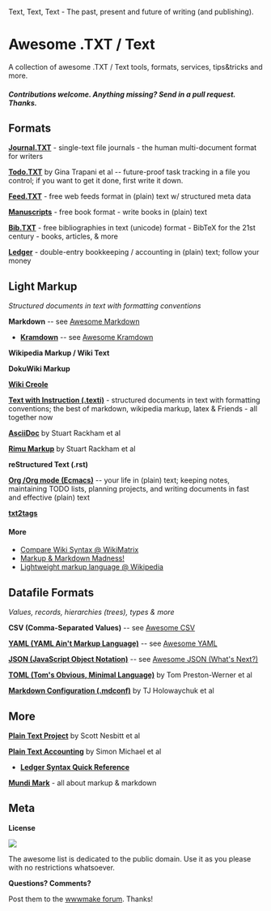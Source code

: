 Text, Text, Text - The past, present and future of writing (and publishing). 


# Awesome .TXT / Text

A collection of awesome .TXT / Text  tools, formats, services, tips&amp;tricks and more.

#### _Contributions welcome. Anything missing? Send in a pull request. Thanks._


## Formats

[**Journal.TXT**](https://journaltxt.github.io) - single-text file journals - the human multi-document format for writers

[**Todo.TXT**](http://todotxt.com) by Gina Trapani et al -- future-proof task tracking in a file you control; if you want to get it done, first write it down.

[**Feed.TXT**](https://feedtxt.github.io) - free web feeds format in (plain) text w/ structured meta data

[**Manuscripts**](http://manuscripts.github.io) - free book format - write books in (plain) text 

[**Bib.TXT**](http://bibtxt.github.io) - free bibliographies in text (unicode) format - BibTeX for the 21st century - books, articles, & more

[**Ledger**](http://plaintextaccounting.org/quickref) - double-entry bookkeeping / accounting in (plain) text; follow your money



## Light Markup

_Structured documents in text with formatting conventions_


**Markdown** -- see [Awesome Markdown](https://github.com/mundimark/awesome-markdown)

- [**Kramdown**](https://kramdown.gettalong.org) -- see [Awesome Kramdown](https://github.com/viennahtml/awesome-kramdown)

**Wikipedia Markup / Wiki Text**

**DokuWiki Markup**

[**Wiki Creole**](http://www.wikicreole.org)  

[**Text with Instruction (.texti)**](https://texti.github.io) - structured documents in text with formatting conventions; the best of markdown, wikipedia markup, latex & Friends - all together now

[**AsciiDoc**](http://www.methods.co.nz/asciidoc) by Stuart Rackham et al

[**Rimu Markup**](http://rimumarkup.org) by Stuart Rackham et al

**reStructured Text (.rst)**

**[Org /Org mode (Ecmacs)](http://orgmode.org)** -- your life in (plain) text; keeping notes, maintaining TODO lists, planning projects, and writing documents in fast and effective (plain) text

**[txt2tags](http://txt2tags.org)**



#### More

- [Compare Wiki Syntax @ WikiMatrix](http://www.wikimatrix.org/syntax.php)
- [Markup & Markdown Madness!](https://markupmadness.github.io)
- [Lightweight markup language @ Wikipedia](https://en.wikipedia.org/wiki/Lightweight_markup_language)



## Datafile Formats

_Values, records, hierarchies (trees), types & more_


**CSV (Comma-Separated Values)** -- see [Awesome CSV](https://github.com/csvalues/awesome-csv)

[**YAML (YAML Ain't Markup Language)**](http://yaml.org) -- see [Awesome YAML](https://github.com/datatxt/awseome-yaml)

[**JSON (JavaScript Object Notation)**](http://json.org) -- see [Awesome JSON (What's Next?)](https://github.com/jsonii/awesome-json-next)

[**TOML (Tom's Obvious, Minimal Language)**](https://github.com/toml-lang/toml) by Tom Preston-Werner et al

[**Markdown Configuration (.mdconf)**](https://github.com/tj/mdconf) by TJ Holowaychuk et al



## More

[**Plain Text Project**](https://plaintextproject.online) by Scott Nesbitt et al

[**Plain Text Accounting**](http://plaintextaccounting.org) by Simon Michael et al

- [**Ledger Syntax Quick Reference**](http://plaintextaccounting.org/quickref)


[**Mundi Mark**](https://mundimark.github.io) - all about markup & markdown



## Meta

**License**

![](https://publicdomainworks.github.io/buttons/zero88x31.png)

The awesome list is dedicated to the public domain. Use it as you please with no restrictions whatsoever.

**Questions? Comments?**

Post them to the [wwwmake forum](http://groups.google.com/group/wwwmake). Thanks!
